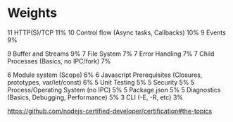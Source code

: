 # Weights

11 HTTP(S)/TCP 11%
10 Control flow (Async tasks, Callbacks) 10%
9 Events 9%

9 Buffer and Streams 9%
7 File System 7%
7 Error Handling 7%
7 Child Processes (Basics, no IPC/fork) 7%

6 Module system (Scope) 6%
6 Javascript Prerequisites (Closures, prototypes, var/let/const) 6%
5 Unit Testing 5%
5 Security 5%
5 Process/Operating System (no IPC) 5%
5 Package.json 5%
5 Diagnostics (Basics, Debugging, Performance) 5%
3 CLI (-E, -R, etc) 3%

https://github.com/nodejs-certified-developer/certification#the-topics
